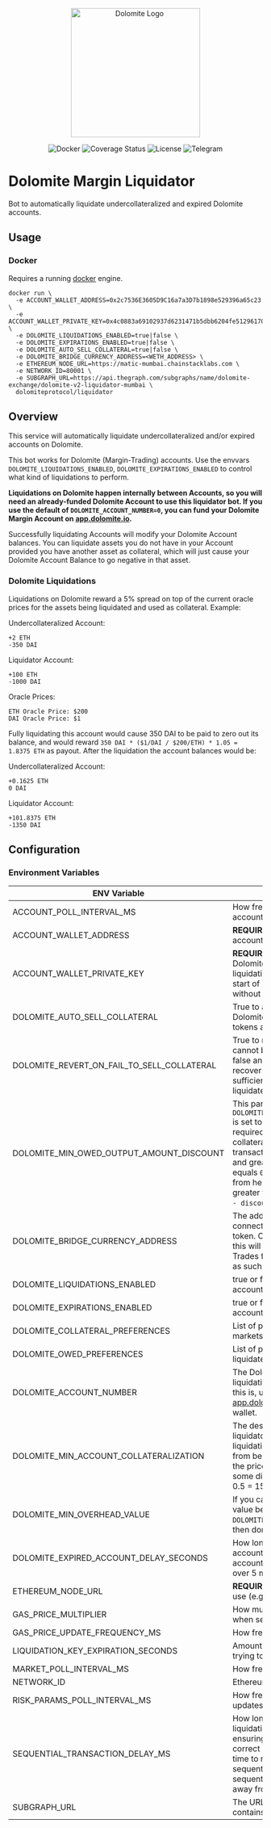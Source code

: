 <p style="text-align: center"><img src="https://dolomite.io/assets/img/logo.png" width="256" alt="Dolomite Logo" /></p>

<div style="text-align: center">
  <a href='https://hub.docker.com/r/dolomiteprotocol/liquidator' style="text-decoration:none;">
    <img src='https://img.shields.io/badge/docker-container-blue.svg?longCache=true' alt='Docker' />
  </a>
  <a href='https://coveralls.io/github/dolomite-exchange/liquidator' style="text-decoration:none;">
    <img src='https://coveralls.io/repos/github/dolomite-exchange/liquidator/badge.svg?t=toKMwT' alt='Coverage Status' />
  </a>
  <a href='https://github.com/dolomite-exchange/liquidator/blob/master/LICENSE' style="text-decoration:none;">
    <img src='https://img.shields.io/github/license/dolomite-exchange/liquidator.svg?longCache=true' alt='License' />
  </a>
  <a href='https://t.me/dolomite_official' style="text-decoration:none;">
    <img src='https://img.shields.io/badge/chat-on%20telegram-9cf.svg?longCache=true' alt='Telegram' />
  </a>
</div>

# Dolomite Margin Liquidator

Bot to automatically liquidate undercollateralized and expired Dolomite accounts.

## Usage

### Docker

Requires a running [docker](https://docker.com) engine.

```
docker run \
  -e ACCOUNT_WALLET_ADDRESS=0x2c7536E3605D9C16a7a3D7b1898e529396a65c23 \
  -e ACCOUNT_WALLET_PRIVATE_KEY=0x4c0883a69102937d6231471b5dbb6204fe5129617082792ae468d01a3f362318 \
  -e DOLOMITE_LIQUIDATIONS_ENABLED=true|false \
  -e DOLOMITE_EXPIRATIONS_ENABLED=true|false \
  -e DOLOMITE_AUTO_SELL_COLLATERAL=true|false \
  -e DOLOMITE_BRIDGE_CURRENCY_ADDRESS=<WETH_ADDRESS> \
  -e ETHEREUM_NODE_URL=https://matic-mumbai.chainstacklabs.com \
  -e NETWORK_ID=80001 \
  -e SUBGRAPH_URL=https://api.thegraph.com/subgraphs/name/dolomite-exchange/dolomite-v2-liquidator-mumbai \
  dolomiteprotocol/liquidator
```

## Overview

This service will automatically liquidate undercollateralized and/or expired accounts on Dolomite.

This bot works for Dolomite (Margin-Trading) accounts. Use the envvars `DOLOMITE_LIQUIDATIONS_ENABLED`, 
`DOLOMITE_EXPIRATIONS_ENABLED` to control what kind of liquidations to perform.

**Liquidations on Dolomite happen internally between Accounts, so you will need an already-funded Dolomite Account to 
use this liquidator bot. If you use the default of `DOLOMITE_ACCOUNT_NUMBER=0`, you can fund your Dolomite Margin
Account on [app.dolomite.io](https://app.dolomite.io).**

Successfully liquidating Accounts will modify your Dolomite Account balances. You can liquidate assets you do not have 
in your Account provided you have another asset as collateral, which will just cause your Dolomite Account Balance to 
go negative in that asset.

### Dolomite Liquidations
Liquidations on Dolomite reward a 5% spread on top of the current oracle prices for the assets being liquidated and 
used as collateral. Example:

Undercollateralized Account:
```
+2 ETH
-350 DAI
```

Liquidator Account:
```
+100 ETH
-1000 DAI
```

Oracle Prices:
```
ETH Oracle Price: $200
DAI Oracle Price: $1
```

Fully liquidating this account would cause 350 DAI to be paid to zero out its balance, and would reward 
`350 DAI * ($1/DAI / $200/ETH) * 1.05 = 1.8375 ETH` as payout. After the liquidation the account balances would be:


Undercollateralized Account:
```
+0.1625 ETH
0 DAI
```

Liquidator Account:
```
+101.8375 ETH
-1350 DAI
```

## Configuration

### Environment Variables

| ENV Variable                               | Description                                                                                                                                                                                                                                                                                                                                                                                                                                                    |
|--------------------------------------------|----------------------------------------------------------------------------------------------------------------------------------------------------------------------------------------------------------------------------------------------------------------------------------------------------------------------------------------------------------------------------------------------------------------------------------------------------------------|
| ACCOUNT_POLL_INTERVAL_MS                   | How frequently to poll for liquidatable accounts                                                                                                                                                                                                                                                                                                                                                                                                               |
| ACCOUNT_WALLET_ADDRESS                     | **REQUIRED** Ethereum address of the Dolomite account owner that will do the liquidations                                                                                                                                                                                                                                                                                                                                                                      |
| ACCOUNT_WALLET_PRIVATE_KEY                 | **REQUIRED** Ethereum private key the Dolomite account owner that will do the liquidations. Make sure that "0x" is at the start of it (MetaMask exports private keys without it).                                                                                                                                                                                                                                                                              |
| DOLOMITE_AUTO_SELL_COLLATERAL              | True to automatically sell collateral on Dolomite to repay debt, holding on to excess tokens as                                                                                                                                                                                                                                                                                                                                                                |
| DOLOMITE_REVERT_ON_FAIL_TO_SELL_COLLATERAL | True to revert the liquidation if the collateral cannot be sold to pay off the debt. If set to false and collateral cannot be liquidated to recover debt, the user will need to maintain sufficient collateralization to prevent being liquidated.                                                                                                                                                                                                             |
| DOLOMITE_MIN_OWED_OUTPUT_AMOUNT_DISCOUNT   | This parameter is only used if `DOLOMITE_REVERT_ON_FAIL_TO_SELL_COLLATERAL` is set to `false`. A discount to apply on the required output of the trade (from held collateral to owed balance), or else the transaction reverts. Must be less than `1.00` and greater than or equal to `0`. If this value equals `0.05`, the `minOutputAmount` of the trade from held amount to owed amount must be greater than or equal to `owedBalance * (1.00 - discount)`. |
| DOLOMITE_BRIDGE_CURRENCY_ADDRESS           | The address of the bridge currency used as connecting asset to sell collateral for the debt token. On most Ethereum-based networks, this will be the WETH address. Meaning, Trades from LRC --> USDC are instead routed as such LRC --> WETH --> USDC.                                                                                                                                                                                                         |
| DOLOMITE_LIQUIDATIONS_ENABLED              | true or false - whether to liquidate Dolomite accounts (true by default)                                                                                                                                                                                                                                                                                                                                                                                       |
| DOLOMITE_EXPIRATIONS_ENABLED               | true or false - whether to liquidate expired accounts (false by default)                                                                                                                                                                                                                                                                                                                                                                                       |
| DOLOMITE_COLLATERAL_PREFERENCES            | List of preferences for which collateral markets to receive first when liquidating                                                                                                                                                                                                                                                                                                                                                                             |
| DOLOMITE_OWED_PREFERENCES                  | List of preferences for which markets to liquidate first on an account when liquidating                                                                                                                                                                                                                                                                                                                                                                        |
| DOLOMITE_ACCOUNT_NUMBER                    | The Dolomite account number to use for the liquidating account. If you're not sure what this is, use 0. This will show up on [app.dolomite.io](https://app.dolomite.io) if you connect with the same wallet.                                                                                                                                                                                                                                                   |
| DOLOMITE_MIN_ACCOUNT_COLLATERALIZATION     | The desired minimum collateralization of the liquidator account after completing a liquidation. Prevents the liquidator account from being at risk of being liquidated itself if the price of assets continues to move in some direction. Higher values are safer. e.g. 0.5 = 150% collateralization                                                                                                                                                           |
| DOLOMITE_MIN_OVERHEAD_VALUE                | If you can liquidate less than this amount of value before hitting `DOLOMITE_MIN_ACCOUNT_COLLATERALIZATION`, then don't liquidate. (1 USD = 1e36)                                                                                                                                                                                                                                                                                                              |
| DOLOMITE_EXPIRED_ACCOUNT_DELAY_SECONDS     | How long to wait before liquidating expired accounts. The spread for liquidating expired accounts ramps up linearly from 0% to 5% over 5 minutes.                                                                                                                                                                                                                                                                                                              |
| ETHEREUM_NODE_URL                          | **REQUIRED** The URL of the Ethereum node to use (e.g. an [Alchemy](https://alchemy.com) or [Infura](https://infura.io/) endpoint)                                                                                                                                                                                                                                                                                                                             |
| GAS_PRICE_MULTIPLIER                       | How much to multiply the `fast` gas price by when sending transactions                                                                                                                                                                                                                                                                                                                                                                                         |
| GAS_PRICE_UPDATE_FREQUENCY_MS              | How frequently to update the gas price                                                                                                                                                                                                                                                                                                                                                                                                                         |
| LIQUIDATION_KEY_EXPIRATION_SECONDS             | Amount of time in seconds to wait before trying to liquidate the same account again                                                                                                                                                                                                                                                                                                                                                                            |
| MARKET_POLL_INTERVAL_MS                    | How frequently to poll for market updates                                                                                                                                                                                                                                                                                                                                                                                                                      |
| NETWORK_ID                                 | Ethereum Network ID                                                                                                                                                                                                                                                                                                                                                                                                                                            |
| RISK_PARAMS_POLL_INTERVAL_MS               | How frequently to poll for risk params updates                                                                                                                                                                                                                                                                                                                                                                                                                 |
| SEQUENTIAL_TRANSACTION_DELAY_MS            | How long to wait between sending liquidation/expiration transactions. Useful for ensuring the liquidator's nonce is always correct and the Dolomite market price has time to reach equilibrium between many sequential liquidations, in case these sequential liquidations push the price far away from the Chainlink oracle price.                                                                                                                            |
| SUBGRAPH_URL                               | The URL of the subgraph instance that contains margin account information                                                                                                                                                                                                                                                                                                                                                                                      |
